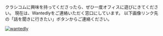 
クラシコムに興味を持ってくださったら、ぜひ一度オフィスに遊びにきてください。
現在は、Wantedlyをご連絡いただく窓口にしています。
以下画像リンク先の「話を聞きに行きたい」ボタンからご連絡ください。

[![wantedly](https://user-images.githubusercontent.com/43428459/49266452-9c0be900-f499-11e8-92ac-7d59f4101ced.png)](https://www.wantedly.com/projects/262571)
